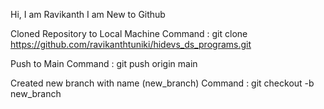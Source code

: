 Hi, I am Ravikanth
I am New to Github

Cloned Repository to Local Machine
Command : git clone https://github.com/ravikanthtuniki/hidevs_ds_programs.git

Push to Main
Command : git push origin main

Created new branch with name (new_branch)
Command : git checkout -b new_branch
